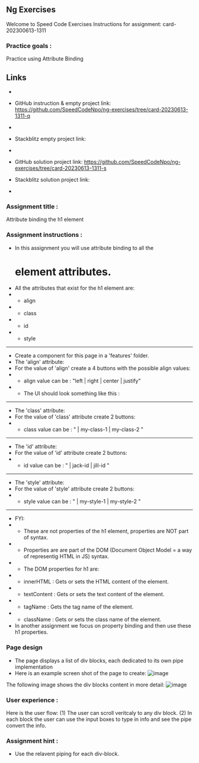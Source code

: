 ## Ng Exercises

Welcome to Speed Code Exercises
Instructions for assignment: card-202300613-1311

### Practice goals :

Practice using Attribute Binding

## Links
- 
- GitHub instruction & empty project link:
   https://github.com/SpeedCodeNpo/ng-exercises/tree/card-20230613-1311-q
-
- Stackblitz empty project link:
-
- GitHub solution project link:
   https://github.com/SpeedCodeNpo/ng-exercises/tree/card-20230613-1311-s

- Stackblitz solution project link:
- 

### Assignment title :

Attribute binding the h1 element

### Assignment instructions :

- In this assignment you will use attribute binding to all the <h1> element attributes.
- All the attributes that exist for the h1 element are: 
- - align
- - class
- - id
- - style
---------------------
- Create a component for this page in a 'features' folder.
- The 'align' attribute: 
- For the value of 'align' create a 4 buttons with the possible align values:
- - align value can be : "left | right | center | justify"
- - The UI should look something like this :

- - - 
- The 'class' attribute: 
- For the value of 'class' attribute create 2 buttons:
- - class value can be : " | my-class-1 | my-class-2 "
- - - 
- The 'id' attribute: 
- For the value of 'id' attribute create 2 buttons:
- - id value can be : " | jack-id | jill-id "
- - - 
- The 'style' attribute: 
- For the value of 'style' attribute create 2 buttons:
- - style value can be : " | my-style-1 | my-style-2 "
 


---------------------
- FYI: 
- - These are not properties of the h1 element, properties are NOT part of <HTML> syntax.
- - Properties are are part of the DOM (Document Object Model = a way of representig HTML in JS) syntax.
- - The DOM properties for h1 are: 
- - innerHTML	: Gets or sets the HTML content of the element.
- - textContent	: Gets or sets the text content of the element.
- - tagName	    : Gets the tag name of the element.
- - className	: Gets or sets the class name of the element.
- In another assignment we focus on property binding and then use these h1 properties.

### Page design

- The page displays a list of div blocks, each dedicated to its own pipe implementation
- Here is an example screen shot of the page to create:
  ![image](https://github.com/SpeedCodeNpo/ng-exercises/assets/132397719/de761350-b353-4930-a92e-9e6046165e4f)

The following image shows the div blocks content in more detail:
![image](https://github.com/SpeedCodeNpo/ng-exercises/assets/132397719/d776c4e2-54c5-466f-b41c-737d0e6a7ded)

### User experience :

Here is the user flow:
(1) The user can scroll veritcaly to any div block.
(2) In each block the user can use the input boxes to type in info and see the pipe convert the info.

### Assignment hint :

- Use the relavent piping for each div-block.
